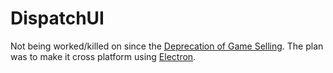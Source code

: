 # DispatchUI

Not being worked/killed on since the [Deprecation of Game Selling](https://support-dev.discord.com/hc/en-us/articles/6309018858647-Self-serve-Game-Selling-Deprecation).
The plan was to make it cross platform using [Electron](http://electronjs.org).
